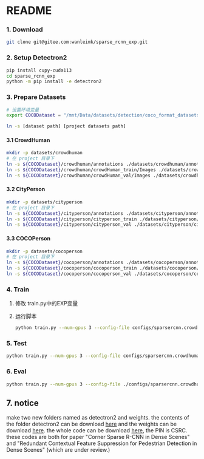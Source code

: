 # README

### 1. Download
```bash
git clone git@gitee.com:wanleimk/sparse_rcnn_exp.git
```
### 2. Setup Detectron2
```bash
pip install cupy-cuda113
cd sparse_rcnn_exp
python -m pip install -e detectron2
```
### 3. Prepare Datasets
```bash
# 设置环境变量
export COCODataset = "/mnt/Data/datasets/detection/coco_format_datasets"

ln -s [dataset path] [project datasets path]
```
#### 3.1 CrowdHuman
```bash
mkdir -p datasets/crowdhuman
# 在 project 目录下
ln -s ${COCODataset}/crowdhuman/annotations ./datasets/crowdhuman/annotations
ln -s ${COCODataset}/crowdhuman/crowdHuman_train/Images ./datasets/crowdhuman/CrowdHuman_train
ln -s ${COCODataset}/crowdhuman/crowdHuman_val/Images ./datasets/crowdhuman/CrowdHuman_val
```
#### 3.2 CityPerson
```bash
mkdir -p datasets/cityperson
# 在 project 目录下
ln -s ${COCODataset}/cityperson/annotations ./datasets/cityperson/annotations
ln -s ${COCODataset}/cityperson/cityperson_train ./datasets/cityperson/cityperson_train
ln -s ${COCODataset}/cityperson/cityperson_val ./datasets/cityperson/cityperson_val
```

#### 3.3 COCOPerson
```bash
mkdir -p datasets/cocoperson
# 在 project 目录下
ln -s ${COCODataset}/cocoperson/annotations ./datasets/cocoperson/annotations
ln -s ${COCODataset}/cocoperson/cocoperson_train ./datasets/cocoperson/cocoperson_train
ln -s ${COCODataset}/cocoperson/cocoperson_val ./datasets/cocoperson/cocoperson_val
```
### 4. Train
1. 修改 train.py中的EXP变量
2. 运行脚本

    ```bash
    python train.py --num-gpus 3 --config-file configs/sparsercnn.crowdhuman.res50.500pro.68e.yaml OUTPUT_DIR output/train_test
    ```

### 5. Test

```bash
python train.py --num-gpus 3 --config-file configs/sparsercnn.crowdhuman.res50.500pro.50e.yaml --eval-only MODEL.WEIGHTS output/train_test/model.pth
```

### 6. Eval

```bash
python train.py --num-gpus 3 --config-file ./configs/sparsercnn.crowdhuman.res50.500pro.68e.yaml --eval-only MODEL.WEIGHTS output/evl_test
```


## 7. notice
make two new folders named as detectron2 and weights. the contents of the folder detectron2 can be download [here](https://pan.baidu.com/s/1-atTJHTEleilqhVvSij5AA ) and the weights can be download [here](https://pan.baidu.com/s/1-atTJHTEleilqhVvSij5AA ).
the whole code can be download [here](https://pan.baidu.com/s/1-atTJHTEleilqhVvSij5AA ), the PIN is CSRC.
these codes are both for paper "Corner Sparse R-CNN in Dense Scenes" and "Redundant Contextual Feature Suppression for Pedestrian Detection in
Dense Scenes" (which are under review.)
